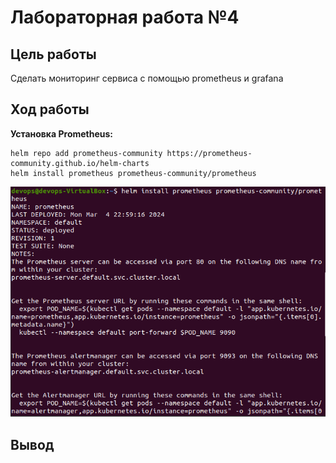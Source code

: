 # Лабораторная работа №4

## Цель работы

Сделать мониторинг сервиса с помощью prometheus и grafana

## Ход работы

**Установка Prometheus:**
```
helm repo add prometheus-community https://prometheus-community.github.io/helm-charts
helm install prometheus prometheus-community/prometheus
```
<p align="center">
    <img src="./images/img-1.png">
</p>



## Вывод

